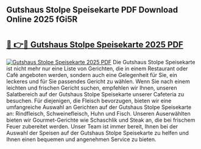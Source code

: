 ## Gutshaus Stolpe Speisekarte PDF Download Online 2025 fGi5R

# <h2><a href="http://gcar3k.nevu.top/?p=Gutshaus+Stolpe+Speisekarte">🔗 👉🔴 Gutshaus Stolpe Speisekarte 2025 PDF</a></h2>

[![Gutshaus Stolpe Speisekarte 2025 PDF](https://i.imgur.com/dBaPXMq.png)](http://gcar3k.nevu.top/?p=Gutshaus+Stolpe+Speisekarte)
Die Gutshaus Stolpe Speisekarte ist nicht mehr nur eine Liste von Gerichten, die in einem Restaurant oder Café angeboten werden, sondern auch eine Gelegenheit für Sie, ein leckeres und für Sie passendes Gericht zu wählen. Wenn Sie nach einem leichten und frischen Gericht suchen, empfehlen wir Ihnen, unseren Salatbereich auf der Gutshaus Stolpe Speisekarte unserer Cafeteria zu besuchen. Für diejenigen, die Fleisch bevorzugen, bieten wir eine umfangreiche Auswahl an Gerichten auf der Gutshaus Stolpe Speisekarte an: Rindfleisch, Schweinefleisch, Huhn und Fisch. Unseren Auserwählten bieten wir Gourmet-Gerichte wie Schaschlik und Steak an, die bei frischem Feuer zubereitet werden. Unser Team ist immer bereit, Ihnen bei der Auswahl der Speisen auf der Gutshaus Stolpe Speisekarte zu helfen und Ihnen einen bequemen und angenehmen Service zu bieten.
